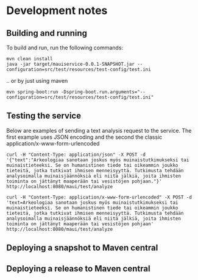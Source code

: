 # Development notes

## Building and running

To build and run, run the following commands:

```shell
mvn clean install
java -jar target/mauiservice-0.0.1-SNAPSHOT.jar --configuration=src/test/resources/test-config/test.ini
```

.. or by just using maven

```shell
mvn spring-boot:run -Dspring-boot.run.arguments="--configuration=src/test/resources/test-config/test.ini"
```

## Testing the service

Below are examples of sending a text analysis request to the service. The first example uses JSON encoding and the second the classic application/x-www-form-urlencoded


```shell
curl -H "Content-Type: application/json" -X POST -d '{"text":"Arkeologiaa sanotaan joskus myös muinaistutkimukseksi tai muinaistieteeksi. Se on humanistinen tiede tai oikeammin joukko tieteitä, jotka tutkivat ihmisen menneisyyttä. Tutkimusta tehdään analysoimalla muinaisjäännöksiä eli niitä jälkiä, joita ihmisten toiminta on jättänyt maaperään tai vesistöjen pohjaan."}' http://localhost:8080/maui/test/analyze

curl -H "Content-Type: application/x-www-form-urlencoded" -X POST -d 'text=Arkeologiaa sanotaan joskus myös muinaistutkimukseksi tai muinaistieteeksi. Se on humanistinen tiede tai oikeammin joukko tieteitä, jotka tutkivat ihmisen menneisyyttä. Tutkimusta tehdään analysoimalla muinaisjäännöksiä eli niitä jälkiä, joita ihmisten toiminta on jättänyt maaperään tai vesistöjen pohjaan' http://localhost:8080/maui/test/analyze
```



## Deploying a snapshot to Maven central


## Deploying a release to Maven central

